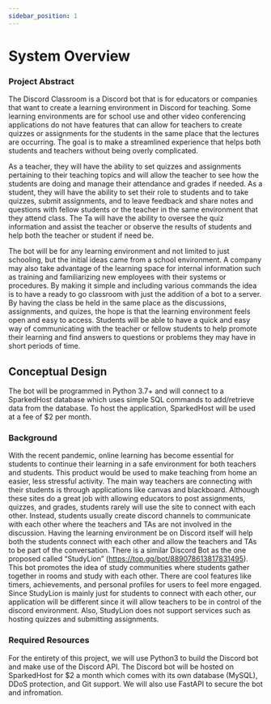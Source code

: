 ```yaml
---
sidebar_position: 1
---
```


# System Overview
### Project Abstract<br/>	
The Discord Classroom is a Discord bot that is for educators or companies that want to create a learning environment in Discord for teaching. Some learning environments are for school use and other video conferencing applications do not have features that can allow for teachers to create quizzes or assignments for the students in the same place that the lectures are occurring. The goal is to make a streamlined experience that helps both students and teachers without being overly complicated. 

As a teacher, they will have the ability to set quizzes and assignments pertaining to their teaching topics and will allow the teacher to see how the students are doing and manage their attendance and grades if needed. As a student, they will have the ability to set their role to students and to take quizzes, submit assignments, and to leave feedback and share notes and questions with fellow students or the teacher in the same environment that they attend class. The Ta will have the ability to oversee the quiz information and assist the teacher or observe the results of students and help both the teacher or student if need be.

The bot will be for any learning environment and not limited to just schooling, but the initial ideas came from a school environment. A company may also take advantage of the learning space for internal information such as training and familiarizing new employees with their systems or procedures. By making it simple and including various commands the idea is to have a ready to go classroom with just the addition of a bot to a server. By having the class be held in the same place as the discussions, assignments, and quizes, the hope is that the learning environment feels open and easy to access. Students will be able to have a quick and easy way of communicating with the teacher or fellow students to help promote their learning and find answers to questions or problems they may have in short periods of time.


## Conceptual Design
The bot will be programmed in Python 3.7+ and will connect to a SparkedHost database which uses simple SQL commands to add/retrieve data from the database. To host the application, SparkedHost will be used at a fee of $2 per month.

### Background<br/>
With the recent pandemic, online learning has become essential for students to continue their learning in a safe environment for both teachers and students. This product would be used to make teaching from home an easier, less stressful activity. The main way teachers are connecting with their students is through applications like canvas and blackboard. Although these sites do a great job with allowing educators to post assignments, quizzes, and grades, students rarely will use the site to connect with each other. Instead, students usually create discord channels to communicate with each other where the teachers and TAs are not involved in the discussion. Having the learning environment be on Discord itself will help both the students connect with each other and allow the teachers and TAs to be part of the conversation.
There is a similar Discord Bot as the one proposed called “StudyLion” (https://top.gg/bot/889078613817831495). This bot promotes the idea of study communities where students gather together in rooms and study with each other. There are cool features like timers, achievements, and personal profiles for users to feel more engaged. Since StudyLion is mainly just for students to connect with each other, our application will be different since it will allow teachers to be in control of the discord environment. Also, StudyLion does not support services such as hosting quizzes and submitting assignments.

### Required Resources<br/>
For the entirety of this project, we will use Python3 to build the Discord bot and make use of the Discord API. The Discord bot will be hosted on SparkedHost for $2 a month which comes with its own database (MySQL), DDoS protection, and Git support. We will also use FastAPI to secure the bot and infromation.
